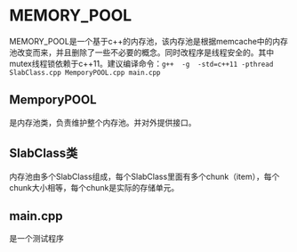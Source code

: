 # MEMORY_POOL

MEMORY_POOL是一个基于c++的内存池，该内存池是根据memcache中的内存池改变而来，并且删除了一些不必要的概念。同时改程序是线程安全的。其中mutex线程锁依赖于c++11。建议编译命令：``g++  -g  -std=c++11 -pthread SlabClass.cpp MemporyPOOL.cpp main.cpp``

## MemporyPOOL

是内存池类，负责维护整个内存池。并对外提供接口。

## SlabClass类

内存池由多个SlabClass组成，每个SlabClass里面有多个chunk（item），每个chunk大小相等，每个chunk是实际的存储单元。

## main.cpp

是一个测试程序
